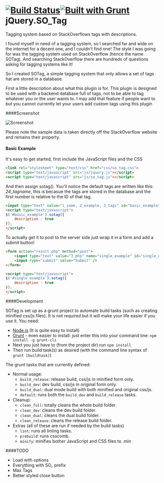 [![Build Status](https://travis-ci.org/PacificMorrowind/SOTag.svg?branch=Travis)](https://travis-ci.org/PacificMorrowind/SOTag)[![Built with Grunt](https://cdn.gruntjs.com/builtwith.png)](http://gruntjs.com/)jQuery.SO_Tag
=====

Tagging system based on StackOverflows tags with descriptions.

I found myself in need of a tagging system, so I searched far and wide on the internet for a decent one, and I couldn't find one! The style I was going for was the tagging system used on StackOverflow (hence the name SOTag). And searching StackOverflow there are hundreds of questions asking for tagging systems like it!

So I created SOTag, a simple tagging system that only allows a set of tags hat are stored in a database.

First a little description about what this plugin is for. This plugin is designed to be used with a backend database full of tags, not to be able to tag whatever you or the user wants to. I may add that feature if people want to but you cannot currently let your users add custom tags using this plugin

####Screenshot

![Screenshot](http://i.imgur.com/t1LubGi.png)

Please note the sample data is taken directly off the StackOverflow website and remains their property.

#### Basic Example

It's easy to get started, first include the JavaScript files and the CSS

```html
<link rel="stylesheet" type="text/css" href="css/so_tag.css">
<script type="text/javascript" src="js/jquery.js"></script>
<script type="text/javascript" src="js/so_tag.js"></script>
```

And then assign sotag(). You'll notice the default tags are written like this: <em>24_tagname</em>, this is becasue the tags are stored in the database and the first number is relative to the ID of that tag.

```html
<input type="text" value="1_some, 2_example, 3_tags" id="basic_example" />
<script type="text/javascript">
$('#basic_example').sotag({
	description : true
});
</script>
```

To actually get it to post to the server side just wrap it in a form and add a submit button!

```html
<form action="result.php" method="post">
	<input type="text" value="3_php" name="single_example" id="single_example" />
	<input type="submit" value="Submit" />
</form>

<script type="text/javascript">
$('#single_example').sotag({
	description : true
});
</script>
```
####Development

SOTag is set up as a grunt project to automate build tasks (such as creating minified css/js files). It is not required but it will make your life easier if you use it.
You need:

 - [Node.js](http://nodejs.org/) (It is quite easy to install)
 - [Grunt](http://gruntjs.com/getting-started) - even easier to install: just enter this into your command line: ```npm install -g grunt-cli```
 - Next you just have to (from the project dir) run ```npm install```
 - Then run build task(s) as desired (with the command line syntax of ```grunt [buildtask]```)

The grunt tasks that are currently defined:

- Normal usage:
    - `build_release`: release build, css/js in minified form only.
    - `build_dev`: dev build, css/js in original form only.
    - `build_dual`: dual mode build with both minified and original css/js.
    - `default`: runs both the `build_dev` and `build_release` tasks.
- Cleanup:
    - `clean_full`: totally cleans the whole build folder.
    - `clean_dev`: cleans the dev build folder.
    - `clean_dual`: cleans the dual build folder.
    - `clean_release`: cleans the release build folder.
- Extras (all of these are run if needed by the build tasks)
    - `lint`: runs all linting tasks.
    - `prebuild`: runs csscomb.
    - `minify`: minifies bother JavaScript and CSS files to .min

####TODO

 - Load with options
 - Everything with SO_ prefix
 - Max Tags
 - Better styled close button

